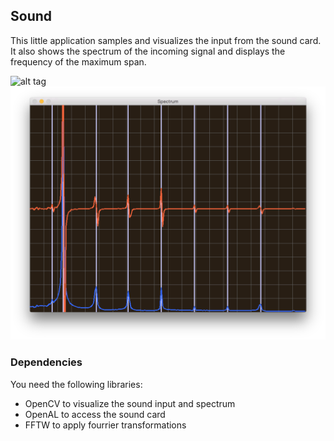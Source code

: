 ## Sound

This little application samples and visualizes the input from the sound card.
It also shows the spectrum of the incoming signal and displays the frequency of the maximum span.

![alt tag]("data/screen1.png")
![alt tag](data/screen2.png)

### Dependencies
You need the following libraries:
- OpenCV to visualize the sound input and spectrum
- OpenAL to access the sound card
- FFTW to apply fourrier transformations
